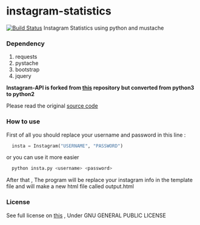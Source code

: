 # instagram-statistics
[![Build Status](https://travis-ci.org/ahmdrz/instagram-statistics.svg?branch=master)](https://travis-ci.org/ahmdrz/instagram-statistics)
Instagram Statistics using python and mustache

### Dependency

1. requests
2. pystache
3. bootstrap
4. jquery

**Instagram-API is forked from [this](https://github.com/LevPasha/Instagram-API-python) repository but converted from python3 to python2**

Please read the original [source code](https://github.com/LevPasha/Instagram-API-python)

### How to use

First of all you should replace your username and password in this line :

```python
  insta = Instagram("USERNAME", "PASSWORD")
```

or you can use it more easier

```bash
  python insta.py <username> <password>
```

After that , The program will be replace your instagram info in the template file and will make a new html file called output.html 

### License
See full license on [this](https://github.com/ahmdrz/instagram-statistics/blob/master/LICENSE) , Under GNU GENERAL PUBLIC LICENSE
